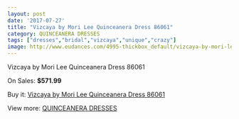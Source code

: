 ```yaml
---
layout: post
date: '2017-07-27'
title: "Vizcaya by Mori Lee Quinceanera Dress 86061"
category: QUINCEANERA DRESSES
tags: ["dresses","bridal","vizcaya","unique","crazy"]
image: http://www.eudances.com/4995-thickbox_default/vizcaya-by-mori-lee-quinceanera-dress-86061.jpg
---
```

Vizcaya by Mori Lee Quinceanera Dress 86061

On Sales: **$571.99**
<a href="https://www.eudances.com/en/quinceanera-dresses/1686-vizcaya-by-mori-lee-quinceanera-dress-86061.html"><amp-img layout="responsive" width="600" height="600" src="//www.eudances.com/4995-thickbox_default/vizcaya-by-mori-lee-quinceanera-dress-86061.jpg" alt="Vizcaya by Mori Lee Quinceanera Dress 86061 0" /></a>
<a href="https://www.eudances.com/en/quinceanera-dresses/1686-vizcaya-by-mori-lee-quinceanera-dress-86061.html"><amp-img layout="responsive" width="600" height="600" src="//www.eudances.com/4996-thickbox_default/vizcaya-by-mori-lee-quinceanera-dress-86061.jpg" alt="Vizcaya by Mori Lee Quinceanera Dress 86061 1" /></a>

Buy it: [Vizcaya by Mori Lee Quinceanera Dress 86061](https://www.eudances.com/en/quinceanera-dresses/1686-vizcaya-by-mori-lee-quinceanera-dress-86061.html "Vizcaya by Mori Lee Quinceanera Dress 86061")

View more: [QUINCEANERA DRESSES](https://www.eudances.com/en/17-quinceanera-dresses "QUINCEANERA DRESSES")